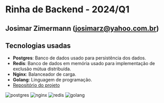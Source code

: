 # Rinha de Backend - 2024/Q1

## Josimar Zimermann (josimarz@yahoo.com.br)

## Tecnologias usadas

* **Postgres**: Banco de dados usado para persistência dos dados.
* **Redis**: Banco de dados em memória usado para implementação de exclusão mútua distribuída.
* **Nginx**: Balanceador de carga.
* **Golang**: Linguagem de programação.
* [Repositório do projeto](https://github.com/josimarz/rinha-de-backend-2024-q1)

![postgres](https://img.shields.io/badge/PostgreSQL-316192?style=for-the-badge&logo=postgresql&logoColor=white
)
![nginx](https://img.shields.io/badge/Nginx-009639?style=for-the-badge&logo=nginx&logoColor=white
)
![redis](https://img.shields.io/badge/redis-CC0000.svg?&style=for-the-badge&logo=redis&logoColor=white
)
![golang](https://img.shields.io/badge/Go-00ADD8?style=for-the-badge&logo=go&logoColor=white
)